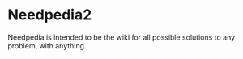 # Needpedia2
Needpedia is intended to be the wiki for all possible solutions to any problem, with anything.
